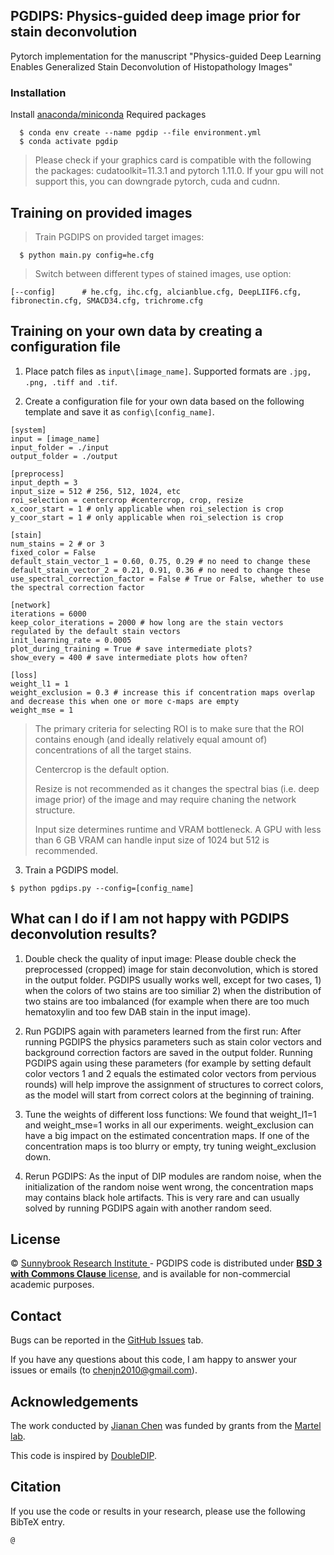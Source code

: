## PGDIPS: Physics-guided deep image prior for stain deconvolution

Pytorch implementation for the manuscript "Physics-guided Deep Learning Enables Generalized Stain Deconvolution of Histopathology Images"

### Installation

Install [anaconda/miniconda](https://docs.conda.io/en/latest/miniconda.html)
Required packages

```
  $ conda env create --name pgdip --file environment.yml
  $ conda activate pgdip
```

> Please check if your graphics card is compatible with the following the packages: cudatoolkit=11.3.1 and pytorch 1.11.0. If your gpu will not support this, you can downgrade pytorch, cuda and cudnn.

## Training on provided images

> Train PGDIPS on provided target images:

```
  $ python main.py config=he.cfg
```

> Switch between different types of stained images, use option:

```
[--config]      # he.cfg, ihc.cfg, alcianblue.cfg, DeepLIIF6.cfg, fibronectin.cfg, SMACD34.cfg, trichrome.cfg
```

## Training on your own data by creating a configuration file

1. Place patch files as `input\[image_name]`. Supported formats are `.jpg, .png, .tiff and .tif`.

2. Create a configuration file for your own data based on the following template and save it as `config\[config_name]`.

```
[system]
input = [image_name]
input_folder = ./input
output_folder = ./output

[preprocess]
input_depth = 3 
input_size = 512 # 256, 512, 1024, etc
roi_selection = centercrop #centercrop, crop, resize
x_coor_start = 1 # only applicable when roi_selection is crop
y_coor_start = 1 # only applicable when roi_selection is crop

[stain]
num_stains = 2 # or 3 
fixed_color = False
default_stain_vector_1 = 0.60, 0.75, 0.29 # no need to change these
default_stain_vector_2 = 0.21, 0.91, 0.36 # no need to change these
use_spectral_correction_factor = False # True or False, whether to use the spectral correction factor

[network]
iterations = 6000
keep_color_iterations = 2000 # how long are the stain vectors regulated by the default stain vectors
init_learning_rate = 0.0005
plot_during_training = True # save intermediate plots?
show_every = 400 # save intermediate plots how often? 

[loss]
weight_l1 = 1
weight_exclusion = 0.3 # increase this if concentration maps overlap and decrease this when one or more c-maps are empty
weight_mse = 1
```

> The primary criteria for selecting ROI is to make sure that the ROI contains enough (and ideally relatively equal amount of) concentrations of all the target stains.
>
> Centercrop is the default option. 
>
> Resize is not recommended as it changes the spectral bias (i.e. deep image prior) of the image and may require chaning the network structure.
>
> Input size determines runtime and VRAM bottleneck. A GPU with less than 6 GB VRAM can handle input size of 1024 but 512 is recommended.

3. Train a PGDIPS model.

```
$ python pgdips.py --config=[config_name]
```

## What can I do if I am not happy with PGDIPS deconvolution results?
1. Double check the quality of input image: Please double check the preprocessed (cropped) image for stain deconvolution, which is stored in the output folder. PGDIPS usually works well, except for two cases, 1) when the colors of two stains are too similiar 2) when the distribution of two stains are too imbalanced (for example when there are too much hematoxylin and too few DAB stain in the input image).

2. Run PGDIPS again with parameters learned from the first run: After running PGDIPS the physics parameters such as stain color vectors and background correction factors are saved in the output folder. Running PGDIPS again using these parameters (for example by setting default color vectors 1 and 2 equals the estimated color vectors from pervious rounds) will help improve the assignment of structures to correct colors, as the model will start from correct colors at the beginning of training. 

3. Tune the weights of different loss functions: We found that weight_l1=1 and weight_mse=1 works in all our experiments. weight_exclusion can have a big impact on the estimated concentration maps. If one of the concentration maps is too blurry or empty, try tuning weight_exclusion down. 

4. Rerun PGDIPS: As the input of DIP modules are random noise, when the initialization of the random noise went wrong, the concentration maps may contains black hole artifacts. This is very rare and can usually solved by running PGDIPS again with another random seed. 


## License

© [Sunnybrook Research Institute ](https://sunnybrook.ca/research/) - PGDIPS code is distributed under [**BSD 3 with Commons Clause**  license](https://github.com/GJiananChen/PGDIPS/blob/master/LICENSE.md), and is available for non-commercial academic purposes.

## Contact

Bugs can be reported in the [GitHub Issues](https://github.com/GJiananChen/PGDIPS/issues) tab.

If you have any questions about this code, I am happy to answer your issues or emails (to [chenjn2010@gmail.com](mailto:chenjn2010@gmail.com)).

## Acknowledgements

The work conducted by [Jianan Chen](https://gjiananchen.github.io/) was funded by grants from the [Martel lab](https://github.com/martellab-sri).

This code is inspired by [DoubleDIP](https://github.com/yossigandelsman/DoubleDIP).

## Citation

If you use the code or results in your research, please use the following BibTeX entry.

```
@
```

## 
